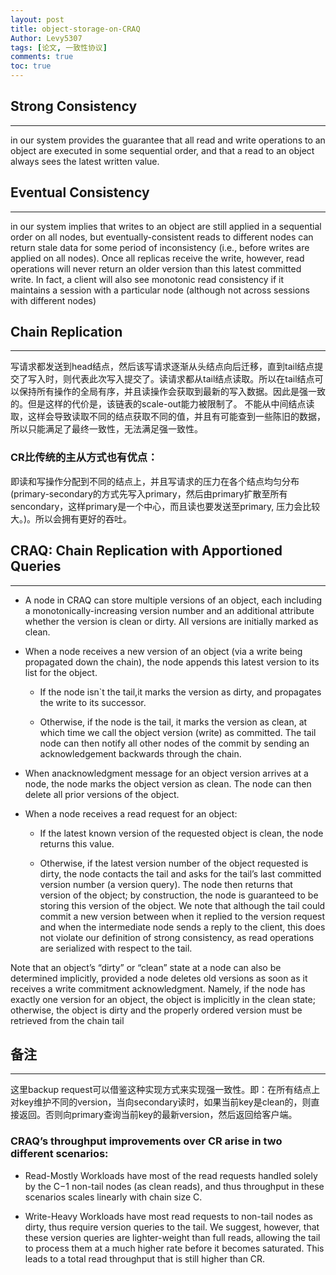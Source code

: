 ```yaml
---
layout: post
title: object-storage-on-CRAQ
Author: Levy5307
tags: [论文, 一致性协议]
comments: true
toc: true
---
```


## Strong Consistency
-------------------
in our system provides the guarantee that all read and write operations to an object are executed in some sequential order, and that a read to an object always sees the latest written value.

## Eventual Consistency
-------------------
in our system implies that writes to an object are still applied in a sequential order on all nodes, but eventually-consistent reads to different nodes can return stale data for some period of inconsistency (i.e., before writes are applied on all nodes). Once all replicas receive the write, however, read operations will never return an older version than this latest committed write. In fact, a client will also see monotonic read consistency if it maintains a session with a particular node (although not across sessions with different nodes)

## Chain Replication
-------------------
写请求都发送到head结点，然后该写请求逐渐从头结点向后迁移，直到tail结点提交了写入时，则代表此次写入提交了。读请求都从tail结点读取。所以在tail结点可以保持所有操作的全局有序，并且读操作会获取到最新的写入数据。因此是强一致的。但是这样的代价是，该链表的scale-out能力被限制了。
不能从中间结点读取，这样会导致读取不同的结点获取不同的值，并且有可能查到一些陈旧的数据，所以只能满足了最终一致性，无法满足强一致性。

### CR比传统的主从方式也有优点：
即读和写操作分配到不同的结点上，并且写请求的压力在各个结点均匀分布(primary-secondary的方式先写入primary，然后由primary扩散至所有sencondary，这样primary是一个中心，而且读也要发送至primary, 压力会比较大。)。所以会拥有更好的吞吐。

## CRAQ: Chain Replication with Apportioned Queries
-------------------
- A node in CRAQ can store multiple versions of an object, each including a monotonically-increasing version number and an additional attribute whether the version is clean or dirty. All versions are initially marked as clean.

- When a node receives a new version of an object (via a write being propagated down the chain), the node appends this latest version to its list for the object.

	- If the node isn`t the tail,it marks the version as dirty, and propagates the write to its successor.

	- Otherwise, if the node is the tail, it marks the version as clean, at which time we call the object version (write) as committed. The tail node can then notify all other nodes of the commit by sending an acknowledgement backwards through the chain.

- When anacknowledgment message for an object version arrives at a node, the node marks the object version as clean. The node can then delete all prior versions of the object.

- When a node receives a read request for an object:

	- If the latest known version of the requested object is clean, the node returns this value.

	- Otherwise, if the latest version number of the object requested is dirty, the node contacts the tail and asks for the tail’s last committed version number (a version query). The node then returns that version of the object; by construction, the node is guaranteed to be storing this version of the object. We note that although the tail could commit a new version between when it replied to the version request and when the intermediate node sends a reply to the client, this does not violate our definition of strong consistency, as read operations are serialized with respect to the tail.

Note that an object’s “dirty” or “clean” state at a node can also be determined implicitly, provided a node deletes old versions as soon as it receives a write commitment acknowledgment. Namely, if the node has exactly one version for an object, the object is implicitly in the clean state; otherwise, the object is dirty and the properly ordered version must be retrieved from the chain tail

## 备注
-------------------
这里backup request可以借鉴这种实现方式来实现强一致性。即：在所有结点上对key维护不同的version，当向secondary读时，如果当前key是clean的，则直接返回。否则向primary查询当前key的最新version，然后返回给客户端。 

### CRAQ’s throughput improvements over CR arise in two different scenarios:
- Read-Mostly Workloads have most of the read requests handled solely by the C−1 non-tail nodes (as clean reads), and thus throughput in these scenarios scales linearly with chain size C.
	
- Write-Heavy Workloads have most read requests to non-tail nodes as dirty, thus require version queries to the tail. We suggest, however, that these version queries are lighter-weight than full reads, allowing the tail to process them at a much higher rate before it becomes saturated. This leads to a total read throughput that is still higher than CR.

